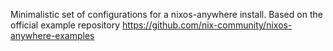 Minimalistic set of configurations for a nixos-anywhere install.
Based on the official example repository https://github.com/nix-community/nixos-anywhere-examples 
